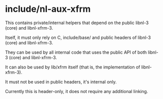 include/nl-aux-xfrm
===================

This contains private/internal helpers that depend on the public libnl-3 (core)
and libnl-xfrm-3.

Itself, it must only rely on C, include/base/ and public headers of libnl-3 (core)
and libnl-xfrm-3.

They can be used by all internal code that uses the public API of both libnl-3 (core)
and libnl-xfrm-3.

It can also be used by lib/xfrm itself (that is, the implementation of
libnl-xfrm-3).

It must not be used in public headers, it's internal only.

Currently this is header-only, it does not require any additional linking.

